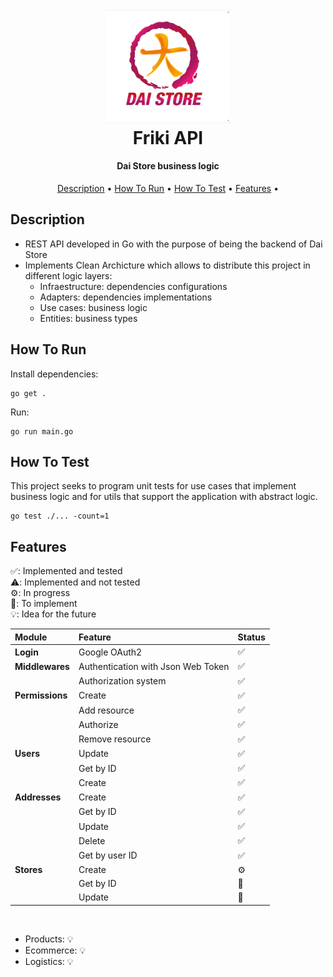 <h1 align="center">
  <br>
  <img src="./logo-daistore.jpeg" alt="dai-store" width="200">
  <br>
  Friki API
  <br>
</h1>

<h4 align="center">Dai Store business logic</h4>

<p align="center">
  <a href="#description">Description</a> •  
  <a href="#how-to-run">How To Run</a> •  
  <a href="#how-to-test">How To Test</a> •  
  <a href="#features">Features</a> •  
</p>

## Description

- REST API developed in Go with the purpose of being the backend of Dai Store
- Implements Clean Archicture which allows to distribute this project in different logic layers:
  - Infraestructure: dependencies configurations
  - Adapters: dependencies implementations
  - Use cases: business logic
  - Entities: business types

## How To Run

Install dependencies:

```
go get .
```

Run:

```
go run main.go
```

## How To Test

This project seeks to program unit tests for use cases that implement business logic and for utils that support the application with abstract logic.

```
go test ./... -count=1
```

## Features 

✅: Implemented and tested <br/>
⚠️: Implemented and not tested <br/>
⚙️: In progress <br/>
📅: To implement <br/>
💡: Idea for the future <br/>


|Module|Feature|Status|
|:----|:----|:----|
|**Login**|Google OAuth2| ✅|
|**Middlewares**|Authentication with Json Web Token|✅|
||Authorization system|✅|
|**Permissions**|Create|✅|
||Add resource|✅|
||Authorize|✅|
||Remove resource|✅|
|**Users**|Update|✅|
||Get by ID|✅|
||Create|✅|
|**Addresses**|Create|✅|
||Get by ID|✅|
||Update|✅|
||Delete|✅|
||Get by user ID|✅|
|**Stores**|Create|⚙️|
||Get by ID|📅|
||Update|📅|
<br/>

- Products: 💡
- Ecommerce: 💡
- Logistics: 💡





    
    


